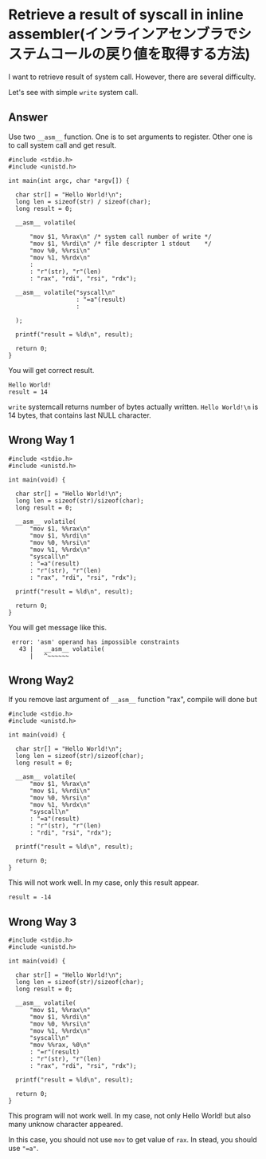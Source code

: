 Retrieve a result of syscall in inline assembler(インラインアセンブラでシステムコールの戻り値を取得する方法)
===============================

I want to retrieve result of system call.
However, there are several difficulty.

Let's see with simple `write` system call.

Answer
-----------------

Use two `__asm__` function.
One is to set arguments to register.
Other one is to call system call and get result.

```
#include <stdio.h>
#include <unistd.h>

int main(int argc, char *argv[]) {

  char str[] = "Hello World!\n";
  long len = sizeof(str) / sizeof(char);
  long result = 0;

  __asm__ volatile(

      "mov $1, %%rax\n" /* system call number of write */
      "mov $1, %%rdi\n" /* file descripter 1 stdout    */
      "mov %0, %%rsi\n"
      "mov %1, %%rdx\n"
      :
      : "r"(str), "r"(len)
      : "rax", "rdi", "rsi", "rdx");

  __asm__ volatile("syscall\n"
                   : "=a"(result)
                   :

  );

  printf("result = %ld\n", result);

  return 0;
}

```

You will get correct result.

```
Hello World!
result = 14
```

`write` systemcall returns number of bytes actually written.
`Hello World!\n` is 14 bytes, that contains last NULL character.

Wrong Way 1
-------------

```
#include <stdio.h>
#include <unistd.h>

int main(void) {

  char str[] = "Hello World!\n";
  long len = sizeof(str)/sizeof(char);
  long result = 0;

  __asm__ volatile(
      "mov $1, %%rax\n"
      "mov $1, %%rdi\n"
      "mov %0, %%rsi\n"
      "mov %1, %%rdx\n"
      "syscall\n"
      : "=a"(result)
      : "r"(str), "r"(len)
      : "rax", "rdi", "rsi", "rdx");

  printf("result = %ld\n", result);

  return 0;
}

```

You will get message like this.

```
 error: 'asm' operand has impossible constraints
   43 |   __asm__ volatile(
      |   ^~~~~~~
```

Wrong Way2
--------------

If you remove last argument of `__asm__` function "rax",
compile will done but

```
#include <stdio.h>
#include <unistd.h>

int main(void) {

  char str[] = "Hello World!\n";
  long len = sizeof(str)/sizeof(char);
  long result = 0;

  __asm__ volatile(
      "mov $1, %%rax\n"
      "mov $1, %%rdi\n"
      "mov %0, %%rsi\n"
      "mov %1, %%rdx\n"
      "syscall\n"
      : "=a"(result)
      : "r"(str), "r"(len)
      : "rdi", "rsi", "rdx");

  printf("result = %ld\n", result);

  return 0;
}

```

This will not work well.
In my case, only this result appear.

```
result = -14
```

Wrong Way 3
-------------

```
#include <stdio.h>
#include <unistd.h>

int main(void) {

  char str[] = "Hello World!\n";
  long len = sizeof(str)/sizeof(char);
  long result = 0;

  __asm__ volatile(
      "mov $1, %%rax\n"
      "mov $1, %%rdi\n"
      "mov %0, %%rsi\n"
      "mov %1, %%rdx\n"
      "syscall\n"
      "mov %%rax, %0\n"
      : "=r"(result)
      : "r"(str), "r"(len)
      : "rax", "rdi", "rsi", "rdx");

  printf("result = %ld\n", result);

  return 0;
}
```

This program will not work well.
In my case, not only Hello World! but also many unknow character appeared.

In this case, you should not use `mov` to get value of `rax`.
In stead, you should use `"=a"`.
